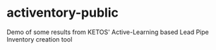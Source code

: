 # activentory-public
Demo of some results from KETOS' Active-Learning based Lead Pipe Inventory creation tool
